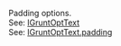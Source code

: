 Padding options.  
See: [IGruntOptText](/build-include/interfaces/src_modules.igruntopttext.html)  
See: [IGruntOptText.padding](/build-include/interfaces/src_modules.igruntopttext.html#padding)  